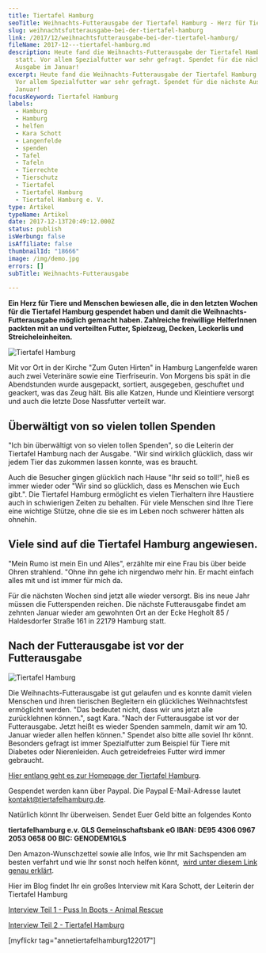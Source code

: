```yaml
---
title: Tiertafel Hamburg
seoTitle: Weihnachts-Futterausgabe der Tiertafel Hamburg - Herz für Tier & Mensch
slug: weihnachtsfutterausgabe-bei-der-tiertafel-hamburg
link: /2017/12/weihnachtsfutterausgabe-bei-der-tiertafel-hamburg/
fileName: 2017-12---tiertafel-hamburg.md
description: Heute fand die Weihnachts-Futterausgabe der Tiertafel Hamburg
  statt. Vor allem Spezialfutter war sehr gefragt. Spendet für die nächste
  Ausgabe im Januar!
excerpt: Heute fand die Weihnachts-Futterausgabe der Tiertafel Hamburg statt.
  Vor allem Spezialfutter war sehr gefragt. Spendet für die nächste Ausgabe im
  Januar!
focusKeyword: Tiertafel Hamburg
labels:
  - Hamburg
  - Hamburg
  - helfen
  - Kara Schott
  - Langenfelde
  - spenden
  - Tafel
  - Tafeln
  - Tierrechte
  - Tierschutz
  - Tiertafel
  - Tiertafel Hamburg
  - Tiertafel Hamburg e. V.
type: Artikel
typeName: Artikel
date: 2017-12-13T20:49:12.000Z
status: publish
isWerbung: false
isAffiliate: false
thumbnailId: "18666"
image: /img/demo.jpg
errors: []
subTitle: Weihnachts-Futterausgabe
  
---
```


**Ein Herz für Tiere und Menschen bewiesen alle, die in den letzten Wochen für
die Tiertafel Hamburg gespendet haben und damit die Weihnachts-Futterausgabe
möglich gemacht haben. Zahlreiche freiwillige HelferInnen packten mit an und
verteilten Futter, Spielzeug, Decken, Leckerlis und Streicheleinheiten.**

![Tiertafel Hamburg](http://cardamonchai.com/wp-content/uploads/2017/12/25166298298_0666acfa9f_z-300x400.jpg)

Mit vor Ort in der Kirche "Zum Guten Hirten" in Hamburg Langenfelde waren auch
zwei Veterinäre sowie eine Tierfriseurin. Von Morgens bis spät in die
Abendstunden wurde ausgepackt, sortiert, ausgegeben, geschuftet und geackert,
was das Zeug hält. Bis alle Katzen, Hunde und Kleintiere versorgt und auch die
letzte Dose Nassfutter verteilt war.

## Überwältigt von so vielen tollen Spenden

"Ich bin überwältigt von so vielen tollen Spenden", so die Leiterin der
Tiertafel Hamburg nach der Ausgabe. "Wir sind wirklich glücklich, dass wir jedem
Tier das zukommen lassen konnte, was es braucht.

Auch die Besucher gingen glücklich nach Hause "Ihr seid so toll!", hieß es immer
wieder oder "Wir sind so glücklich, dass es Menschen wie Euch gibt.". Die
Tiertafel Hamburg ermöglicht es vielen Tierhaltern ihre Haustiere auch in
schwierigen Zeiten zu behalten. Für viele Menschen sind Ihre Tiere eine wichtige
Stütze, ohne die sie es im Leben noch schwerer hätten als ohnehin.

## Viele sind auf die Tiertafel Hamburg angewiesen.

"Mein Rumo ist mein Ein und Alles", erzählte mir eine Frau bis über beide Ohren
strahlend. "Ohne ihn gehe ich nirgendwo mehr hin. Er macht einfach alles mit und
ist immer für mich da.

Für die nächsten Wochen sind jetzt alle wieder versorgt. Bis ins neue Jahr
müssen die Futterspenden reichen. Die nächste Futterausgabe findet am zehnten
Januar wieder am gewohnten Ort an der Ecke Hegholt 85 / Haldesdorfer Straße 161
in 22179 Hamburg statt.

## Nach der Futterausgabe ist vor der Futterausgabe

![Tiertafel Hamburg](http://cardamonchai.com/wp-content/uploads/2017/12/39037505831_64da422659_z-300x400.jpg)

Die Weihnachts-Futterausgabe ist gut gelaufen und es konnte damit vielen
Menschen und ihren tierischen Begleitern ein glückliches Weihnachtsfest
ermöglicht werden. "Das bedeutet nicht, dass wir uns jetzt alle zurücklehnen
können.", sagt Kara. "Nach der Futterausgabe ist vor der Futterausgabe. Jetzt
heißt es wieder Spenden sammeln, damit wir am 10. Januar wieder allen helfen
können." Spendet also bitte alle soviel Ihr könnt. Besonders gefragt ist immer
Spezialfutter zum Beispiel für Tiere mit Diabetes oder Nierenleiden. Auch
getreidefreies Futter wird immer gebraucht.

[Hier entlang geht es zur Homepage der Tiertafel Hamburg](http://www.tiertafelhamburg.de/).

Gespendet werden kann über Paypal. Die Paypal E-Mail-Adresse lautet 
[kontakt@tiertafelhamburg.de](mailto:kontakt@tiertafelhamburg.de).

Natürlich könnt Ihr überweisen. Sendet Euer Geld bitte an folgendes Konto

**tiertafelhamburg e.v. GLS Gemeinschaftsbank eG IBAN: DE95 4306 0967 2053 0658
00 BIC: GENODEM1GLS**

Den Amazon-Wunschzettel sowie alle Infos, wie Ihr mit Sachspenden am besten
verfahrt und wie Ihr sonst noch helfen könnt, 
[wird unter diesem Link genau erklärt](http://www.tiertafelhamburg.de/HelfenSieuns).

Hier im Blog findet Ihr ein großes Interview mit Kara Schott, der Leiterin der
Tiertafel Hamburg

[Interview Teil 1 - Puss In Boots - Animal Rescue](/2017/11/puss-in-boots-animal-rescue-and-adoption/)

[Interview Teil 2 - Tiertafel Hamburg](/2017/10/die-tiertafel-hamburg-stellt-sich-vor/)

[myflickr tag="annetiertafelhamburg122017"]

  